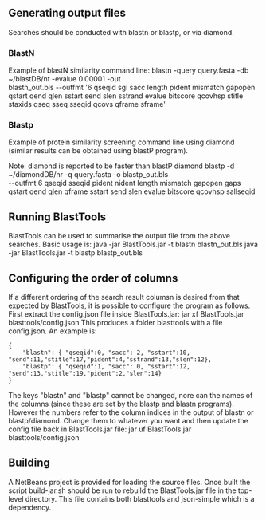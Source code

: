 ## Generating output files
Searches should be conducted with blastn or blastp, or via diamond.

### BlastN
Example of blastN similarity command line:
    blastn -query query.fasta -db ~/blastDB/nt -evalue 0.00001 -out \
    blastn_out.bls --outfmt '6 qseqid sgi sacc length pident mismatch gapopen qstart qend qlen sstart send slen sstrand evalue bitscore qcovhsp stitle staxids qseq sseq sseqid qcovs qframe sframe'

### Blastp
Example of protein similarity screening command line using diamond 
(similar results can be obtained using blastP program).

Note: diamond is reported to be faster than blastP
    diamond blastp -d ~/diamondDB/nr -q query.fasta -o blastp_out.bls \
    --outfmt 6 qseqid sseqid pident nident length mismatch gapopen gaps \
    qstart qend qlen qframe sstart send slen evalue bitscore qcovhsp sallseqid

## Running BlastTools
BlastTools can be used to summarise the output file from the above searches. 
Basic usage is:
    java -jar BlastTools.jar -t blastn blastn_out.bls
    java -jar BlastTools.jar -t blastp blastp_out.bls

## Configuring the order of columns
If a different ordering of the search result columsn is desired from that expected by BlastTools, it is possible to configure the program as follows. First extract the config.json file inside BlastTools.jar:
    jar xf BlastTools.jar blasttools/config.json
This produces a folder blasttools with a file config.json. An example is:

    {
        "blastn": { "qseqid":0, "sacc": 2, "sstart":10, "send":11,"stitle":17,"pident":4,"sstrand":13,"slen":12},
        "blastp": { "qseqid":1, "sacc": 0, "sstart":12, "send":13,"stitle":19,"pident":2,"slen":14}
    }

The keys "blastn" and "blastp" cannot be changed, nore can the names of the 
columns (since these are set by the blastp and blastn programs). However the 
numbers refer to the column indices in the output of blastn or blastp/diamond. 
Change them to whatever you want and then update the config file back in 
BlastTools.jar file:
    jar uf BlastTools.jar blasttools/config.json

## Building
A NetBeans project is provided for loading the source files. Once built the 
script build-jar.sh should be run to rebuild the BlastTools.jar file in the 
top-level directory. This file contains both blasttools and json-simple which is 
a dependency.
